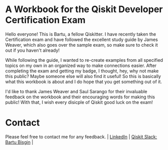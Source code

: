 # A Workbook for the Qiskit Developer Certification Exam
Hello everyone! This is Bartu, a fellow Qiskitter. I have recently taken the Certification exam and have followed the excellent study guide by James Weaver, which also goes over the sample exam, so make sure to check it out if you haven't already!

While following the guide, I wanted to re-create examples from all specified topics on my own in an organized way to make connections easier. After completing the exam and getting my badge, I thought, hey, why not make this public? Maybe someone else will also find it useful! So this is basically what this workbook is about and I do hope that you get something out of it.

I'd like to thank James Weaver and Saul Sarango for their invaluable feedback on the workbook and their encouraging words for making this public!
With that, I wish every disicple of Qiskit good luck on the exam!

# Contact
Please feel free to contact me for any feedback.
| [LinkedIn](https://www.linkedin.com/in/bartu-bisgin-49a7b012a/)  | [Qiskit Slack: Bartu Bisgin](https://qiskit.slack.com/?redir=%2Fmessages%2FC7SN3T90V) |
